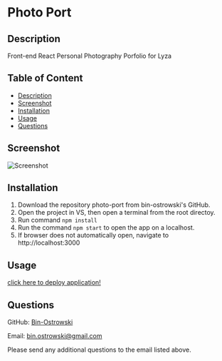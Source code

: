 # Photo Port 
        
  ## Description
  Front-end React Personal Photography Porfolio for Lyza
          
  ## Table of Content
  - [Description](#description)
  - [Screenshot](#screenshot)
  - [Installation](#installation)
  - [Usage](#usage)
  - [Questions](#questions)
  
  ## Screenshot

  ![Screenshot](./src/assets/img/screenshot.PNG)
  
  ## Installation
  1. Download the repository photo-port from bin-ostrowski's GitHub. 
  2. Open the project in VS, then open a terminal from the root directoy.
  3. Run command `npm install`
  4. Run the command `npm start` to open the app on a localhost.
  6. If browser does not automatically open, navigate to http://localhost:3000

  ## Usage
  [click here to deploy application!](https://bin-ostrowski.github.io/photo-port/)
  
  ## Questions
  GitHub: [Bin-Ostrowski](https://github.com/Bin-Ostrowski)
  
  Email: bin.ostrowski@gmail.com
  
  Please send any additional questions to the email listed above. 

